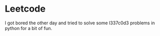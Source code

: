 # Leetcode
I got bored the other day and tried to solve some l337c0d3 problems in python for a bit of fun.
